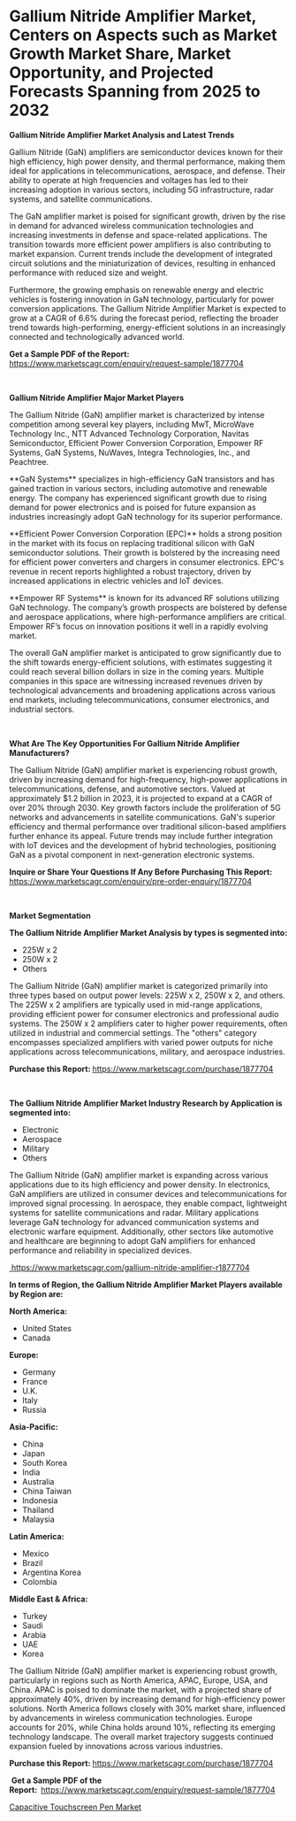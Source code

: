 <p><h1>Gallium Nitride Amplifier Market, Centers on Aspects such as Market Growth Market Share, Market Opportunity, and Projected Forecasts Spanning from 2025 to 2032</h1></p><p><strong>Gallium Nitride Amplifier Market Analysis and Latest Trends</strong></p>
<p><p>Gallium Nitride (GaN) amplifiers are semiconductor devices known for their high efficiency, high power density, and thermal performance, making them ideal for applications in telecommunications, aerospace, and defense. Their ability to operate at high frequencies and voltages has led to their increasing adoption in various sectors, including 5G infrastructure, radar systems, and satellite communications.</p><p>The GaN amplifier market is poised for significant growth, driven by the rise in demand for advanced wireless communication technologies and increasing investments in defense and space-related applications. The transition towards more efficient power amplifiers is also contributing to market expansion. Current trends include the development of integrated circuit solutions and the miniaturization of devices, resulting in enhanced performance with reduced size and weight.</p><p>Furthermore, the growing emphasis on renewable energy and electric vehicles is fostering innovation in GaN technology, particularly for power conversion applications. The Gallium Nitride Amplifier Market is expected to grow at a CAGR of 6.6% during the forecast period, reflecting the broader trend towards high-performing, energy-efficient solutions in an increasingly connected and technologically advanced world.</p></p>
<p><strong>Get a Sample PDF of the Report:&nbsp;</strong> <a href="https://www.marketscagr.com/enquiry/request-sample/1877704?utm_campaign=2475&utm_medium=2&utm_source=Github&utm_content=ia&utm_term=06042025&utm_id=gallium-nitride-amplifier">https://www.marketscagr.com/enquiry/request-sample/1877704</a></p>
<p>&nbsp;</p>
<p><strong>Gallium Nitride Amplifier Major Market Players</strong></p>
<p><p>The Gallium Nitride (GaN) amplifier market is characterized by intense competition among several key players, including MwT, MicroWave Technology Inc., NTT Advanced Technology Corporation, Navitas Semiconductor, Efficient Power Conversion Corporation, Empower RF Systems, GaN Systems, NuWaves, Integra Technologies, Inc., and Peachtree.</p><p>**GaN Systems** specializes in high-efficiency GaN transistors and has gained traction in various sectors, including automotive and renewable energy. The company has experienced significant growth due to rising demand for power electronics and is poised for future expansion as industries increasingly adopt GaN technology for its superior performance.</p><p>**Efficient Power Conversion Corporation (EPC)** holds a strong position in the market with its focus on replacing traditional silicon with GaN semiconductor solutions. Their growth is bolstered by the increasing need for efficient power converters and chargers in consumer electronics. EPC's revenue in recent reports highlighted a robust trajectory, driven by increased applications in electric vehicles and IoT devices.</p><p>**Empower RF Systems** is known for its advanced RF solutions utilizing GaN technology. The company’s growth prospects are bolstered by defense and aerospace applications, where high-performance amplifiers are critical. Empower RF’s focus on innovation positions it well in a rapidly evolving market.</p><p>The overall GaN amplifier market is anticipated to grow significantly due to the shift towards energy-efficient solutions, with estimates suggesting it could reach several billion dollars in size in the coming years. Multiple companies in this space are witnessing increased revenues driven by technological advancements and broadening applications across various end markets, including telecommunications, consumer electronics, and industrial sectors.</p></p>
<p>&nbsp;</p>
<p><strong>What Are The Key Opportunities For Gallium Nitride Amplifier Manufacturers?</strong></p>
<p><p>The Gallium Nitride (GaN) amplifier market is experiencing robust growth, driven by increasing demand for high-frequency, high-power applications in telecommunications, defense, and automotive sectors. Valued at approximately $1.2 billion in 2023, it is projected to expand at a CAGR of over 20% through 2030. Key growth factors include the proliferation of 5G networks and advancements in satellite communications. GaN's superior efficiency and thermal performance over traditional silicon-based amplifiers further enhance its appeal. Future trends may include further integration with IoT devices and the development of hybrid technologies, positioning GaN as a pivotal component in next-generation electronic systems.</p></p>
<p><strong>Inquire or Share Your Questions If Any Before Purchasing This Report:</strong> <a href="https://www.marketscagr.com/enquiry/pre-order-enquiry/1877704?utm_campaign=2475&utm_medium=2&utm_source=Github&utm_content=ia&utm_term=06042025&utm_id=gallium-nitride-amplifier">https://www.marketscagr.com/enquiry/pre-order-enquiry/1877704</a></p>
<p>&nbsp;</p>
<p><strong>Market Segmentation</strong></p>
<p><strong>The Gallium Nitride Amplifier Market Analysis by types is segmented into:</strong></p>
<p><ul><li>225W x 2</li><li>250W x 2</li><li>Others</li></ul></p>
<p><p>The Gallium Nitride (GaN) amplifier market is categorized primarily into three types based on output power levels: 225W x 2, 250W x 2, and others. The 225W x 2 amplifiers are typically used in mid-range applications, providing efficient power for consumer electronics and professional audio systems. The 250W x 2 amplifiers cater to higher power requirements, often utilized in industrial and commercial settings. The "others" category encompasses specialized amplifiers with varied power outputs for niche applications across telecommunications, military, and aerospace industries.</p></p>
<p><strong>Purchase this Report:&nbsp;</strong><a href="https://www.marketscagr.com/purchase/1877704?utm_campaign=2475&utm_medium=2&utm_source=Github&utm_content=ia&utm_term=06042025&utm_id=gallium-nitride-amplifier">https://www.marketscagr.com/purchase/1877704</a></p>
<p>&nbsp;</p>
<p><strong>The Gallium Nitride Amplifier Market Industry Research by Application is segmented into:</strong></p>
<p><ul><li>Electronic</li><li>Aerospace</li><li>Military</li><li>Others</li></ul></p>
<p><p>The Gallium Nitride (GaN) amplifier market is expanding across various applications due to its high efficiency and power density. In electronics, GaN amplifiers are utilized in consumer devices and telecommunications for improved signal processing. In aerospace, they enable compact, lightweight systems for satellite communications and radar. Military applications leverage GaN technology for advanced communication systems and electronic warfare equipment. Additionally, other sectors like automotive and healthcare are beginning to adopt GaN amplifiers for enhanced performance and reliability in specialized devices.</p></p>
<p><a href="https://www.marketscagr.com/gallium-nitride-amplifier-r1877704?utm_campaign=2475&utm_medium=2&utm_source=Github&utm_content=ia&utm_term=06042025&utm_id=gallium-nitride-amplifier">&nbsp;https://www.marketscagr.com/gallium-nitride-amplifier-r1877704</a></p>
<p><strong>In terms of Region, the Gallium Nitride Amplifier Market Players available by Region are:</strong></p>
<p>
    <p> <strong> North America: </strong>
        <ul>
            <li>United States</li>
            <li>Canada</li>
        </ul>
        </p> 
    <p> <strong> Europe: </strong>
        <ul>
            <li>Germany</li>
            <li>France</li>
            <li>U.K.</li>
            <li>Italy</li>
            <li>Russia</li>
        </ul>
        </p> 
    <p> <strong> Asia-Pacific: </strong>
        <ul>
            <li>China</li>
            <li>Japan</li>
            <li>South Korea</li>
            <li>India</li>
            <li>Australia</li>
            <li>China Taiwan</li>
            <li>Indonesia</li>
            <li>Thailand</li>
            <li>Malaysia</li>
        </ul>
        </p> 
    <p> <strong> Latin America: </strong>
        <ul>
            <li>Mexico</li>
            <li>Brazil</li>
            <li>Argentina Korea</li>
            <li>Colombia</li>
        </ul>
        </p> 
    <p> <strong> Middle East & Africa: </strong>
        <ul>
            <li>Turkey</li>
            <li>Saudi</li>
            <li>Arabia</li>
            <li>UAE</li>
            <li>Korea</li>
        </ul>
    </p>
    </p>
<p><p>The Gallium Nitride (GaN) amplifier market is experiencing robust growth, particularly in regions such as North America, APAC, Europe, USA, and China. APAC is poised to dominate the market, with a projected share of approximately 40%, driven by increasing demand for high-efficiency power solutions. North America follows closely with 30% market share, influenced by advancements in wireless communication technologies. Europe accounts for 20%, while China holds around 10%, reflecting its emerging technology landscape. The overall market trajectory suggests continued expansion fueled by innovations across various industries.</p></p>
<p><strong>Purchase this Report: </strong><a href="https://www.marketscagr.com/purchase/1877704?utm_campaign=2475&utm_medium=2&utm_source=Github&utm_content=ia&utm_term=06042025&utm_id=gallium-nitride-amplifier">https://www.marketscagr.com/purchase/1877704</a></p>
<p>&nbsp;<strong>Get a Sample PDF of the Report:&nbsp;&nbsp;</strong><a href="https://www.marketscagr.com/enquiry/request-sample/1877704?utm_campaign=2475&utm_medium=2&utm_source=Github&utm_content=ia&utm_term=06042025&utm_id=gallium-nitride-amplifier">https://www.marketscagr.com/enquiry/request-sample/1877704</a></p>
<p><strong></strong></p>
<p><p><a href="https://github.com/skerretflossie9297/Market-Research-Report-List-1/blob/main/capacitive-touchscreen-pen-market.md?utm_campaign=2475&utm_medium=2&utm_source=Github&utm_content=ia&utm_term=06042025&utm_id=gallium-nitride-amplifier">Capacitive Touchscreen Pen Market</a></p></p>